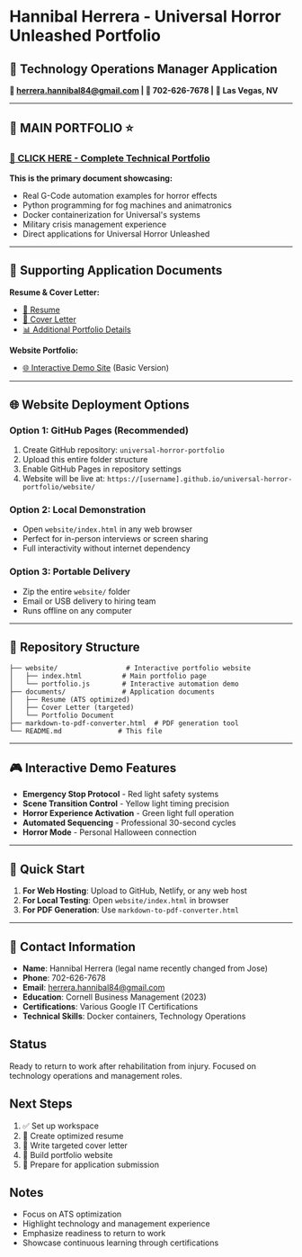 # Hannibal Herrera - Universal Horror Unleashed Portfolio

## 🎯 Technology Operations Manager Application

**📧 herrera.hannibal84@gmail.com | 📱 702-626-7678 | 📍 Las Vegas, NV**

---

## 🎃 **MAIN PORTFOLIO** ⭐ 
### [📖 CLICK HERE - Complete Technical Portfolio](HANNIBAL_HERRERA_UNIVERSAL_HORROR_PORTFOLIO.md)

**This is the primary document showcasing:**
- Real G-Code automation examples for horror effects
- Python programming for fog machines and animatronics  
- Docker containerization for Universal's systems
- Military crisis management experience
- Direct applications for Universal Horror Unleashed

---

## 📁 Supporting Application Documents

**Resume & Cover Letter:**
- [📄 Resume](documents/Hannibal_Herrera_Resume_Universal_Parks_ATS_OPTIMIZED.md)
- [📝 Cover Letter](documents/Hannibal_Herrera_Cover_Letter_Universal_Parks_TARGETED.md)
- [📊 Additional Portfolio Details](documents/Hannibal_Herrera_Portfolio_Universal_Parks.md)

**Website Portfolio:**
- [🌐 Interactive Demo Site](https://skynetadmin.github.io/Universal-Studios-Portfolio/website/) (Basic Version)

---

## 🌐 Website Deployment Options

### Option 1: GitHub Pages (Recommended)
1. Create GitHub repository: `universal-horror-portfolio`
2. Upload this entire folder structure
3. Enable GitHub Pages in repository settings
4. Website will be live at: `https://[username].github.io/universal-horror-portfolio/website/`

### Option 2: Local Demonstration
- Open `website/index.html` in any web browser
- Perfect for in-person interviews or screen sharing
- Full interactivity without internet dependency

### Option 3: Portable Delivery
- Zip the entire `website/` folder
- Email or USB delivery to hiring team
- Runs offline on any computer

---

## 📁 Repository Structure

```
├── website/                 # Interactive portfolio website
│   ├── index.html          # Main portfolio page
│   └── portfolio.js        # Interactive automation demo
├── documents/              # Application documents
│   ├── Resume (ATS optimized)
│   ├── Cover Letter (targeted)
│   └── Portfolio Document
├── markdown-to-pdf-converter.html  # PDF generation tool
└── README.md              # This file
```

---

## 🎮 Interactive Demo Features

- **Emergency Stop Protocol** - Red light safety systems
- **Scene Transition Control** - Yellow light timing precision  
- **Horror Experience Activation** - Green light full operation
- **Automated Sequencing** - Professional 30-second cycles
- **Horror Mode** - Personal Halloween connection

---

## 🚀 Quick Start

1. **For Web Hosting**: Upload to GitHub, Netlify, or any web host
2. **For Local Testing**: Open `website/index.html` in browser
3. **For PDF Generation**: Use `markdown-to-pdf-converter.html`

---

## 📧 Contact Information
- **Name**: Hannibal Herrera (legal name recently changed from Jose)
- **Phone**: 702-626-7678
- **Email**: herrera.hannibal84@gmail.com
- **Education**: Cornell Business Management (2023)
- **Certifications**: Various Google IT Certifications
- **Technical Skills**: Docker containers, Technology Operations

## Status
Ready to return to work after rehabilitation from injury. Focused on technology operations and management roles.

## Next Steps
1. ✅ Set up workspace
2. 🔄 Create optimized resume
3. 🔄 Write targeted cover letter
4. 🔄 Build portfolio website
5. 🔄 Prepare for application submission

## Notes
- Focus on ATS optimization
- Highlight technology and management experience
- Emphasize readiness to return to work
- Showcase continuous learning through certifications
